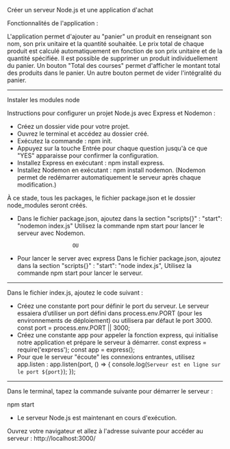 Créer un serveur Node.js et une application d'achat

Fonctionnalités de l'application :

L'application permet d'ajouter au "panier" un produit en renseignant son nom, son prix unitaire et la quantité souhaitée.
Le prix total de chaque produit est calculé automatiquement en fonction de son prix unitaire et de la quantité spécifiée.
Il est possible de supprimer un produit individuellement du panier.
Un bouton "Total des courses" permet d'afficher le montant total des produits dans le panier.
Un autre bouton permet de vider l'intégralité du panier.

------------------------------------------------------------------------------------------------------------------------------------------------
Instaler les modules node

Instructions pour configurer un projet Node.js avec Express et Nodemon :

- Créez un dossier vide pour votre projet.
- Ouvrez le terminal et accédez au dossier créé.
- Exécutez la commande : npm init.
- Appuyez sur la touche Entrée pour chaque question jusqu'à ce que "YES" apparaisse pour confirmer la configuration.
- Installez Express en exécutant : npm install express.
- Installez Nodemon en exécutant : npm install nodemon.
(Nodemon permet de redémarrer automatiquement le serveur après chaque modification.)

À ce stade, tous les packages, le fichier package.json et le dossier node_modules seront créés.

- Dans le fichier package.json, ajoutez dans la section "scripts{}" : "start": "nodemon index.js" 
Utilisez la commande npm start pour lancer le serveur avec Nodemon.

                        OU

- Pour lancer le server avec express Dans le fichier package.json, ajoutez dans la section "scripts{}" : "start": "node index.js",
Utilisez la commande npm start pour lancer le serveur.

------------------------------------------------------------------------------------------------------------------------------------------------

Dans le fichier index.js, ajoutez le code suivant :

- Créez une constante port pour définir le port du serveur. Le serveur essaiera d’utiliser un port défini dans process.env.PORT (pour les environnements de déploiement) ou utilisera par défaut le port 3000.
  const port = process.env.PORT || 3000;
- Créez une constante app pour appeler la fonction express, qui initialise notre application et prépare le serveur à démarrer.
  const express = require('express');
  const app = express();
- Pour que le serveur "écoute" les connexions entrantes, utilisez app.listen :
  app.listen(port, () => {
    console.log(`Serveur est en ligne sur le port ${port}`);
  });

------------------------------------------------------------------------------------------------------------------------------------------------

Dans le terminal, tapez la commande suivante pour démarrer le serveur :

npm start
- Le serveur Node.js est maintenant en cours d'exécution.

Ouvrez votre navigateur et allez à l'adresse suivante pour accéder au serveur :
  http://localhost:3000/
